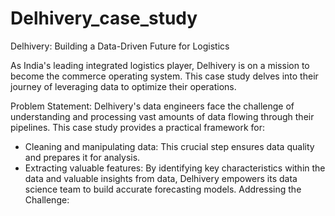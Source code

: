 # Delhivery_case_study
Delhivery: Building a Data-Driven Future for Logistics

As India's leading integrated logistics player, Delhivery is on a mission to become the commerce operating system.  This case study delves into their journey of leveraging data to optimize their operations.

Problem Statement:
Delhivery's data engineers face the challenge of understanding and processing vast amounts of data flowing through their pipelines. This case study provides a practical framework for:
* Cleaning and manipulating data: This crucial step ensures data quality and prepares it for analysis.
* Extracting valuable features: By identifying key characteristics within the data and valuable insights from data, Delhivery empowers its data science team to build accurate forecasting models.
Addressing the Challenge:

